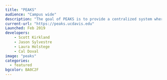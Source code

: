 ```yaml
---
title: "PEAKS"
audience: "Campus wide"
description: "The goal of PEAKS is to provide a centralized system where teams can plan and track their most critical resources, enabling them to answer difficult questions like exactly which keys and computers are assigned to a specific person, when they acknowledged receipt of those items, what rooms they can access with those keys, and much, much more."
current-url: "https://peaks.ucdavis.edu"
Launched: Feb 2019
developers:
    - Scott Kirkland
    - Jason Sylvestre
    - Laura Holstege
    - Cal Doval
image: "peaks"
categories:
  - featured
bgcolor: BA0C2F
---
```

